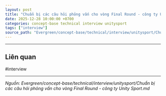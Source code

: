 ```yaml
---
layout: post
title: "Chuẩn bị các câu hỏi phỏng vấn cho vòng Final Round - công ty Unity Sport"
date: 2025-12-28 10:00:00 +0700
categories: concept-base technical interview unitysport
tags: ["interview"]
source_path: "Evergreen/concept-base/technical/interview/unitysport/Chuẩn bị các câu hỏi phỏng vấn cho vòng Final Round - công ty Unity Sport.md"
---
```

---
## Liên quan

#interview

---
*Nguồn: Evergreen/concept-base/technical/interview/unitysport/Chuẩn bị các câu hỏi phỏng vấn cho vòng Final Round - công ty Unity Sport.md*